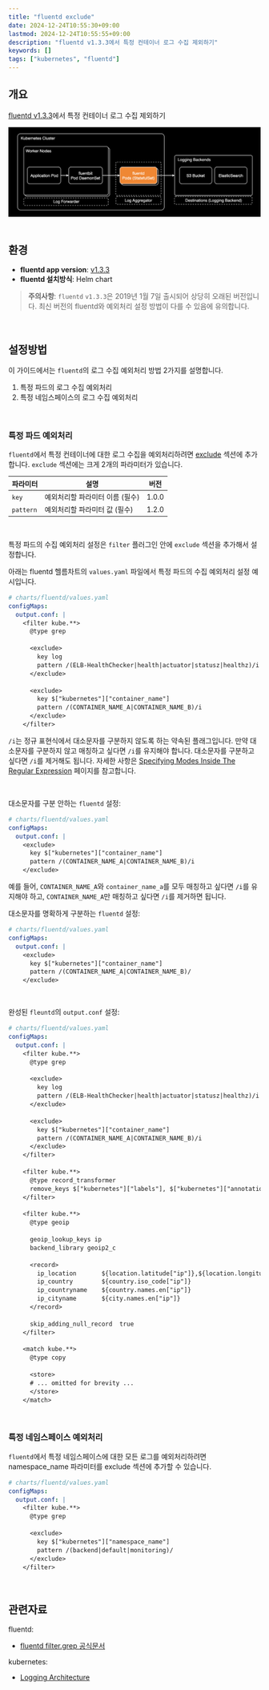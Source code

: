 ```yaml
---
title: "fluentd exclude"
date: 2024-12-24T10:55:30+09:00
lastmod: 2024-12-24T10:55:55+09:00
description: "fluentd v1.3.3에서 특정 컨테이너 로그 수집 제외하기"
keywords: []
tags: ["kubernetes", "fluentd"]
---
```


## 개요

[fluentd v1.3.3](https://github.com/fluent/fluentd/releases/tag/v1.3.3)에서 특정 컨테이너 로그 수집 제외하기

![EFK Stack](./1.png)
&nbsp;

## 환경

- **fluentd app version**: [v1.3.3](https://github.com/fluent/fluentd/releases/tag/v1.3.3)
- **fluentd 설치방식**: Helm chart

> **주의사항**: `fluentd` `v1.3.3`은 2019년 1월 7일 출시되어 상당히 오래된 버전입니다. 최신 버전의 fluentd와 예외처리 설정 방법이 다를 수 있음에 유의합니다.

&nbsp;

## 설정방법

이 가이드에서는 `fluentd`의 로그 수집 예외처리 방법 2가지를 설명합니다.

1. 특정 파드의 로그 수집 예외처리
2. 특정 네임스페이스의 로그 수집 예외처리

&nbsp;

### 특정 파드 예외처리

`fluentd`에서 특정 컨테이너에 대한 로그 수집을 예외처리하려면 [exclude](https://docs.fluentd.org/filter/grep#less-than-exclude-greater-than-directive) 섹션에 추가합니다. `exclude` 섹션에는 크게 2개의 파라미터가 있습니다.

| 파라미터 | 설명 | 버전 |
| --- | --- | --- |
| `key` | 예외처리할 파라미터 이름 (필수) | 1.0.0 |
| `pattern` | 예외처리할 파라미터 값 (필수) | 1.2.0 |

&nbsp;

특정 파드의 수집 예외처리 설정은 `filter` 플러그인 안에 `exclude` 섹션을 추가해서 설정합니다.

아래는 fluentd 헬름차트의 `values.yaml` 파일에서 특정 파드의 수집 예외처리 설정 예시입니다.

```yaml
# charts/fluentd/values.yaml
configMaps:
  output.conf: |
    <filter kube.**>
      @type grep

      <exclude>
        key log
        pattern /(ELB-HealthChecker|health|actuator|statusz|healthz)/i
      </exclude>

      <exclude>
        key $["kubernetes"]["container_name"]
        pattern /(CONTAINER_NAME_A|CONTAINER_NAME_B)/i
      </exclude>
    </filter>
```

`/i`는 정규 표현식에서 대소문자를 구분하지 않도록 하는 약속된 플래그입니다. 만약 대소문자를 구분하지 않고 매칭하고 싶다면 `/i`를 유지해야 합니다. 대소문자를 구분하고 싶다면 `/i`를 제거해도 됩니다. 자세한 사항은 [Specifying Modes Inside The Regular Expression](https://www.regular-expressions.info/modifiers.html) 페이지를 참고합니다.

&nbsp;

대소문자를 구분 안하는 `fluentd` 설정:

```yaml
# charts/fluentd/values.yaml
configMaps:
  output.conf: |
    <exclude>
      key $["kubernetes"]["container_name"]
      pattern /(CONTAINER_NAME_A|CONTAINER_NAME_B)/i
    </exclude>
```

예를 들어, `CONTAINER_NAME_A`와 `container_name_a`를 모두 매칭하고 싶다면 `/i`를 유지해야 하고, `CONTAINER_NAME_A`만 매칭하고 싶다면 `/i`를 제거하면 됩니다.

대소문자를 명확하게 구분하는 `fluentd` 설정:

```yaml
# charts/fluentd/values.yaml
configMaps:
  output.conf: |
    <exclude>
      key $["kubernetes"]["container_name"]
      pattern /(CONTAINER_NAME_A|CONTAINER_NAME_B)/
    </exclude>
```

&nbsp;

완성된 `fleuntd`의 `output.conf` 설정:

```yaml
# charts/fluentd/values.yaml
configMaps:
  output.conf: |
    <filter kube.**>
      @type grep

      <exclude>
        key log
        pattern /(ELB-HealthChecker|health|actuator|statusz|healthz)/i
      </exclude>

      <exclude>
        key $["kubernetes"]["container_name"]
        pattern /(CONTAINER_NAME_A|CONTAINER_NAME_B)/i
      </exclude>
    </filter>

    <filter kube.**>
      @type record_transformer
      remove_keys $["kubernetes"]["labels"], $["kubernetes"]["annotations"], $["kubernetes"]["pod_id"], $["kubernetes"]["docker_id"], $["kubernetes"]["container_hash"]
    </filter>

    <filter kube.**>
      @type geoip

      geoip_lookup_keys ip
      backend_library geoip2_c

      <record>
        ip_location       ${location.latitude["ip"]},${location.longitude["ip"]}
        ip_country        ${country.iso_code["ip"]}
        ip_countryname    ${country.names.en["ip"]}
        ip_cityname       ${city.names.en["ip"]}
      </record>

      skip_adding_null_record  true
    </filter>

    <match kube.**>
      @type copy

      <store>
      # ... omitted for brevity ...
      </store>
    </match>
```

&nbsp;

### 특정 네임스페이스 예외처리

`fluentd`에서 특정 네임스페이스에 대한 모든 로그를 예외처리하려면 namespace_name 파라미터를 exclude 섹션에 추가할 수 있습니다.

```yaml
# charts/fluentd/values.yaml
configMaps:
  output.conf: |
    <filter kube.**>
      @type grep

      <exclude>
        key $["kubernetes"]["namespace_name"]
        pattern /(backend|default|monitoring)/
      </exclude>
    </filter>
```

&nbsp;

## 관련자료

fluentd:

- [fluentd filter.grep 공식문서](https://docs.fluentd.org/filter/grep)

kubernetes:

- [Logging Architecture](https://kubernetes.io/docs/concepts/cluster-administration/logging/#cluster-level-logging-architectures)